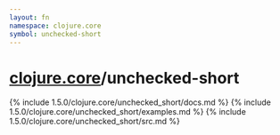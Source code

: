 ```yaml
---
layout: fn
namespace: clojure.core
symbol: unchecked-short
---
```


# [clojure.core](../)/unchecked-short

{% include 1.5.0/clojure.core/unchecked_short/docs.md %}
{% include 1.5.0/clojure.core/unchecked_short/examples.md %}
{% include 1.5.0/clojure.core/unchecked_short/src.md %}

